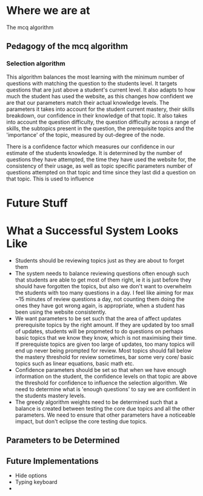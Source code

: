 # Where we are at
The mcq algorithm
## Pedagogy of the mcq algorithm
### Selection algorithm
This algorithm balances the most learning with the minimum number of questions with matching the question to the students level. It targets questions that are just above a student's current level. It also adapts to how much the student has used the website, as this changes how confident we are that our parameters match their actual knowledge levels. The parameters it takes into account for the student current mastery, their skills breakdown, our confidence in their knowledge of that topic. It also takes into account the question difficulty, the question difficulty across a range of skills, the subtopics present in the question, the prerequisite topics and the 'importance' of the topic, measured by out-degree of the node.

There is a confidence factor  which measures our confidence in our estimate of the students knowledge. It is determined by the number of questions they have attempted, the time they have used the website for, the consistency of their usage, as well as topic specific parameters number of questions attempted on that topic and time since they last did a question on that topic. This is used to influence




# Future Stuff
# What a Successful System Looks Like
- Students should be reviewing topics just as they are about to forget them
- The system needs to balance reviewing questions often enough such that students are able to get most of them right, ie it is just before they should have forgotten the topics, but also we don't want to overwhelm the students with too many questions in a day. I feel like aiming for max ~15 minutes of review questions a day, not counting them doing the ones they have got wrong again, is appropriate, when a student has been using the website consistently.
- We want parameters to be set such that the area of affect updates prerequisite topics by the right amount. If they are updated by too small of updates, students will be propmeted to do questions on perhaps basic topics that we know they know, which is not maximising their time. If prerequiste topics are given too large of updates, too many topics will end up never being prompted for review. Most topics should fall below the mastery threshold for review sometimes, bar some very core/ basic topics such as linear equations, basic math etc.
- Confidence parameters should be set so that when we have enough information on the student, the confidence levels on that topic are above the threshold for confidence to influence the selection algorithm. We need to determine what is 'enough questions' to say we are confident in the students mastery levels.
- The greedy algorithm weights need to be determined such that a balance is created between testing the core due topics and all the other parameters. We need to ensure that other parameters have a noticeable impact, but don't eclipse the core testing due topics.


## Parameters to be Determined


## Future Implementations
- Hide options
- Typing keyboard
-
